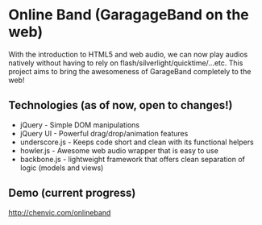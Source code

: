 # Online Band (GaragageBand on the web)

With the introduction to HTML5 and web audio, we can now play audios natively without having to rely on flash/silverlight/quicktime/...etc. This project aims to bring the awesomeness of GarageBand completely to the web!

## Technologies (as of now, open to changes!)
- jQuery - Simple DOM manipulations
- jQuery UI - Powerful drag/drop/animation features
- underscore.js - Keeps code short and clean with its functional helpers
- howler.js - Awesome web audio wrapper that is easy to use
- backbone.js - lightweight framework that offers clean separation of logic (models and views)

## Demo (current progress)

<a href="http://chenvic.com/onlineband" target="_blank">http://chenvic.com/onlineband</a>
